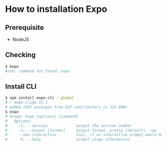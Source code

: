 # How to installation Expo

## Prerequisite

- NodeJS

## Checking

```bash
$ expo
#zsh: command not found: expo
```

## Install CLI

```bash
$ npm install expo-cli --global
# + expo-cli@2.15.3
# added 1387 packages from 837 contributors in 122.898s
$ expo
# Usage: expo [options] [command]
#   Options:
#     -V, --version             output the version number
#     -o, --output [format]     Output format. pretty (default), raw
#     --non-interactive         Fail, if an interactive prompt would be required to continue. Enabled by default if stdin is not a TTY.
#     -h, --help                output usage information
```
